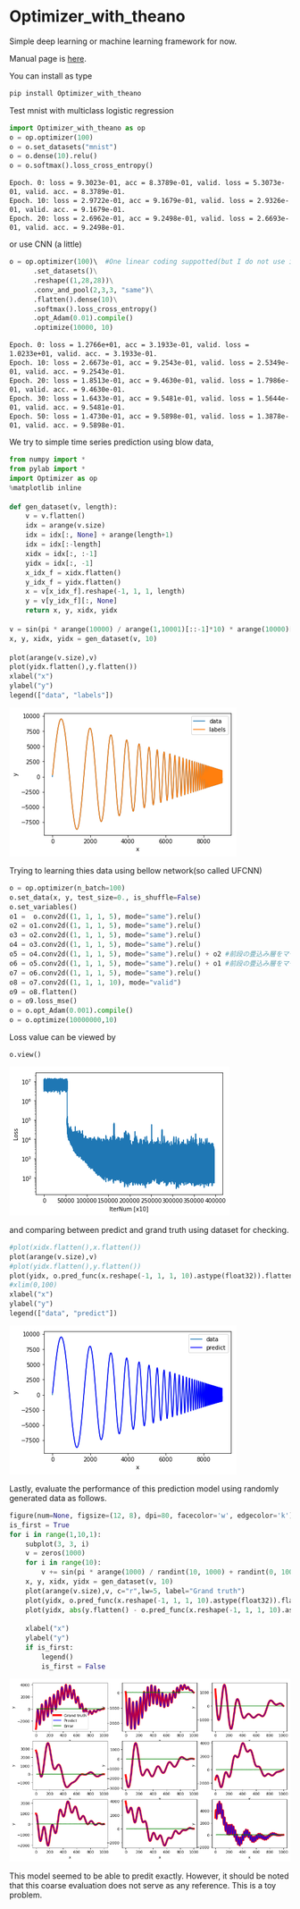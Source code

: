 # Optimizer_with_theano
Simple deep learning or machine learning framework for now.

Manual page is [here](https://uyuutosa.github.io/Optimizer_with_theano).

You can install as type

```sh
pip install Optimizer_with_theano
```

Test mnist with multiclass logistic regression

```python
import Optimizer_with_theano as op
o = op.optimizer(100)
o = o.set_datasets("mnist")
o = o.dense(10).relu()
o = o.softmax().loss_cross_entropy()
```
```
Epoch. 0: loss = 9.3023e-01, acc = 8.3789e-01, valid. loss = 5.3073e-01, valid. acc. = 8.3789e-01.
Epoch. 10: loss = 2.9722e-01, acc = 9.1679e-01, valid. loss = 2.9326e-01, valid. acc. = 9.1679e-01.
Epoch. 20: loss = 2.6962e-01, acc = 9.2498e-01, valid. loss = 2.6693e-01, valid. acc. = 9.2498e-01.
```

or use CNN (a little)

```python
o = op.optimizer(100)\  #One linear coding suppotted(but I do not use it)..
      .set_datasets()\
      .reshape((1,28,28))\
      .conv_and_pool(2,3,3, "same")\
      .flatten().dense(10)\
      .softmax().loss_cross_entropy()
      .opt_Adam(0.01).compile()
      .optimize(10000, 10)
```

```
Epoch. 0: loss = 1.2766e+01, acc = 3.1933e-01, valid. loss = 1.0233e+01, valid. acc. = 3.1933e-01.
Epoch. 10: loss = 2.6673e-01, acc = 9.2543e-01, valid. loss = 2.5349e-01, valid. acc. = 9.2543e-01.
Epoch. 20: loss = 1.8513e-01, acc = 9.4630e-01, valid. loss = 1.7986e-01, valid. acc. = 9.4630e-01.
Epoch. 30: loss = 1.6433e-01, acc = 9.5481e-01, valid. loss = 1.5644e-01, valid. acc. = 9.5481e-01.
Epoch. 50: loss = 1.4730e-01, acc = 9.5898e-01, valid. loss = 1.3878e-01, valid. acc. = 9.5898e-01.
```

We try to simple time series prediction using blow data,

```python
from numpy import *
from pylab import *
import Optimizer as op
%matplotlib inline

def gen_dataset(v, length):
    v = v.flatten()
    idx = arange(v.size)
    idx = idx[:, None] + arange(length+1)
    idx = idx[:-length]
    xidx = idx[:, :-1]
    yidx = idx[:, -1]
    x_idx_f = xidx.flatten()
    y_idx_f = yidx.flatten()
    x = v[x_idx_f].reshape(-1, 1, 1, length)
    y = v[y_idx_f][:, None]
    return x, y, xidx, yidx

v = sin(pi * arange(10000) / arange(1,10001)[::-1]*10) * arange(10000)[::-1]
x, y, xidx, yidx = gen_dataset(v, 10)

plot(arange(v.size),v)
plot(yidx.flatten(),y.flatten())
xlabel("x")
ylabel("y")
legend(["data", "labels"])
```

![spring](spring.png)

Trying to learning thies data using bellow network(so called UFCNN)

```python
o = op.optimizer(n_batch=100)
o.set_data(x, y, test_size=0., is_shuffle=False)
o.set_variables()
o1 =  o.conv2d((1, 1, 1, 5), mode="same").relu()
o2 = o1.conv2d((1, 1, 1, 5), mode="same").relu()
o3 = o2.conv2d((1, 1, 1, 5), mode="same").relu()
o4 = o3.conv2d((1, 1, 1, 5), mode="same").relu()
o5 = o4.conv2d((1, 1, 1, 5), mode="same").relu() + o2 #前段の畳込み層をマージ
o6 = o5.conv2d((1, 1, 1, 5), mode="same").relu() + o1 #前段の畳込み層をマージ
o7 = o6.conv2d((1, 1, 1, 5), mode="same").relu()
o8 = o7.conv2d((1, 1, 1, 10), mode="valid")
o9 = o8.flatten()
o = o9.loss_mse()
o = o.opt_Adam(0.001).compile()
o = o.optimize(10000000,10)
```

Loss value can be viewed by



```python
o.view()
```

![drastic](drastic_decrease.png)

and comparing between predict and grand truth using dataset for checking.

```python
#plot(xidx.flatten(),x.flatten())
plot(arange(v.size),v)
#plot(yidx.flatten(),y.flatten())
plot(yidx, o.pred_func(x.reshape(-1, 1, 1, 10).astype(float32)).flatten(), c="b")
#xlim(0,100)
xlabel("x")
ylabel("y")
legend(["data", "predict"])
```


![compareing](true_pred.png)


Lastly, evaluate the performance of this prediction model using randomly generated data as follows.

```python
figure(num=None, figsize=(12, 8), dpi=80, facecolor='w', edgecolor='k')
is_first = True
for i in range(1,10,1):
    subplot(3, 3, i)
    v = zeros(1000)
    for i in range(10):
        v += sin(pi * arange(1000) / randint(10, 1000) + randint(0, 1000)) * arange(1000)[::-1]
    x, y, xidx, yidx = gen_dataset(v, 10)
    plot(arange(v.size),v, c="r",lw=5, label="Grand truth")
    plot(yidx, o.pred_func(x.reshape(-1, 1, 1, 10).astype(float32)).flatten(), c="b", label="Predict")
    plot(yidx, abs(y.flatten() - o.pred_func(x.reshape(-1, 1, 1, 10).astype(float32)).flatten()), c="g", label="Error")

    xlabel("x")
    ylabel("y")
    if is_first:
        legend()
        is_first = False

```

![true_pred_err](true_pred_err.png)

This model seemed to be able to predit exactly.
However, it should be noted that this coarse evaluation does not serve as any reference.
This is a toy problem.
